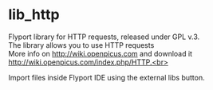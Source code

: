 lib_http
========

Flyport library for HTTP requests, released under GPL v.3.<br>
The library allows you to use HTTP requests<br>
More info on http://wiki.openpicus.com and download it http://wiki.openpicus.com/index.php/HTTP.<br>

Import files inside Flyport IDE using the external libs button.
